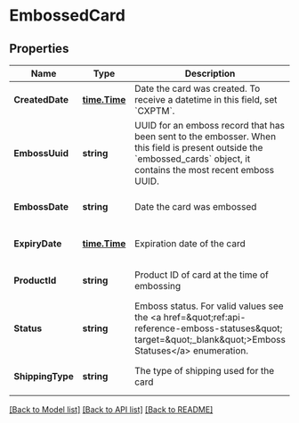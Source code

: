 # EmbossedCard

## Properties
Name | Type | Description | Notes
------------ | ------------- | ------------- | -------------
**CreatedDate** | [**time.Time**](time.Time.md) | Date the card was created. To receive a datetime in this field, set &#x60;CXPTM&#x60;. | [optional] [default to null]
**EmbossUuid** | **string** | UUID for an emboss record that has been sent to the embosser. When this field is present outside the &#x60;embossed_cards&#x60; object, it contains the most recent emboss UUID. | [optional] [default to null]
**EmbossDate** | **string** | Date the card was embossed | [optional] [default to null]
**ExpiryDate** | [**time.Time**](time.Time.md) | Expiration date of the card | [optional] [default to null]
**ProductId** | **string** | Product ID of card at the time of embossing | [optional] [default to null]
**Status** | **string** | Emboss status. For valid values see the &lt;a href&#x3D;\&quot;ref:api-reference-emboss-statuses\&quot; target&#x3D;\&quot;_blank\&quot;&gt;Emboss Statuses&lt;/a&gt; enumeration. | [default to null]
**ShippingType** | **string** | The type of shipping used for the card | [optional] [default to null]

[[Back to Model list]](../README.md#documentation-for-models) [[Back to API list]](../README.md#documentation-for-api-endpoints) [[Back to README]](../README.md)

